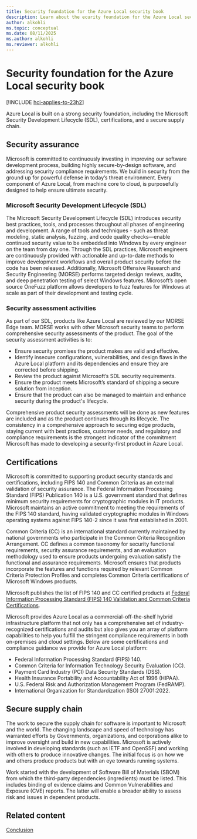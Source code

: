 ```yaml
---
title: Security foundation for the Azure Local security book
description: Learn about the ecurity foundation for the Azure Local security book.
author: alkohli
ms.topic: conceptual
ms.date: 08/11/2025
ms.author: alkohli
ms.reviewer: alkohli
---
```


# Security foundation for the Azure Local security book

[!INCLUDE [hci-applies-to-23h2](../includes/hci-applies-to-23h2.md)]

Azure Local is built on a strong security foundation, including the Microsoft Security Development Lifecycle (SDL), certifications, and a secure supply chain.

## Security assurance

Microsoft is committed to continuously investing in improving our software development process, building highly secure-by-design software, and addressing security compliance requirements. We build in security from the ground up for powerful defense in today’s threat environment. Every component of Azure Local, from machine core to cloud, is purposefully designed to help ensure ultimate security. 
 
### Microsoft Security Development Lifecycle (SDL)

The Microsoft Security Development Lifecycle (SDL) introduces security best practices, tools, and processes throughout all phases of engineering and development. A range of tools and techniques - such as threat modeling, static analysis, fuzzing, and code quality checks—enable continued security value to be embedded into Windows by every engineer on the team from day one. Through the SDL practices, Microsoft engineers are continuously provided with actionable and up-to-date methods to improve development workflows and overall product security before the code has been released. Additionally, Microsoft Offensive Research and Security Engineering (MORSE) performs targeted design reviews, audits, and deep penetration testing of select Windows features. Microsoft’s open source OneFuzz platform allows developers to fuzz features for Windows at scale as part of their development and testing cycle. 
 
### Security assessment activities

As part of our SDL, products like Azure Local are reviewed by our  MORSE Edge team. MORSE works with other Microsoft security teams to perform comprehensive security assessments of the product. The goal of the security assessment activities is to:

- Ensure security promises the product makes are valid and effective.
- Identify insecure configurations, vulnerabilities, and design flaws in the Azure Local platform and its dependencies and ensure they are corrected before shipping. 
- Review the product against Microsoft’s SDL security requirements. 
- Ensure the product meets Microsoft’s standard of shipping a secure solution from inception. 
- Ensure that the product can also be managed to maintain and enhance security during the product's lifecycle. 
 
Comprehensive product security assessments will be done as new features are included and as the product continues through its lifecycle. The consistency in a comprehensive approach to securing edge products, staying current with best practices, customer needs, and regulatory and compliance requirements is the strongest indicator of the commitment Microsoft has made to developing a security-first product in Azure Local. 

## Certifications

Microsoft is committed to supporting product security standards and certifications, including FIPS 140 and Common Criteria as an external validation of security assurance. The Federal Information Processing Standard (FIPS) Publication 140 is a U.S. government standard that defines minimum security requirements for cryptographic modules in IT products. Microsoft maintains an active commitment to meeting the requirements of the FIPS 140 standard, having validated cryptographic modules in Windows operating systems against FIPS 140-2 since it was first established in 2001.
 
Common Criteria (CC) is an international standard currently maintained by national governments who participate in the Common Criteria Recognition Arrangement. CC defines a common taxonomy for security functional requirements, security assurance requirements, and an evaluation methodology used to ensure products undergoing evaluation satisfy the functional and assurance requirements. Microsoft ensures that products incorporate the features and functions required by relevant Common Criteria Protection Profiles and completes Common Criteria certifications of Microsoft Windows products.
 
Microsoft publishes the list of FIPS 140 and CC certified products at [Federal Information Processing Standard (FIPS) 140 Validation and Common Criteria Certifications](/windows/security/security-foundations/certification/fips-140-validation).
 
Microsoft provides Azure Local as a commercial-off-the-shelf hybrid infrastructure platform that not only has a comprehensive set of industry-recognized certifications and audits but also gives you an array of platform capabilities to help you fulfill the stringent compliance requirements in both on-premises and cloud settings. Below are some certifications and compliance guidance we provide for Azure Local platform:

- Federal Information Processing Standard (FIPS) 140.
- Common Criteria for Information Technology Security Evaluation (CC).
- Payment Card Industry (PCI) Data Security Standards (DSS).
- Health Insurance Portability and Accountability Act of 1996 (HIPAA).
- U.S. Federal Risk and Authorization Management Program (FedRAMP).
- International Organization for Standardization (ISO) 27001:2022.

## Secure supply chain

The work to secure the supply chain for software is important to Microsoft and the world. The changing landscape and speed of technology has warranted efforts by Governments, organizations, and corporations alike to improve oversight and build in new capabilities. Microsoft is actively involved in developing standards (such as IETF and OpenSSF) and working with others to produce innovative changes. The initial focus is on how we and others produce products but with an eye towards running systems. 
 
Work started with the development of Software Bill of Materials (SBOM) from which the third-party dependencies (ingredients) must be listed. This includes binding of evidence claims and Common Vulnerabilities and Exposure (CVE) reports. The latter will enable a broader ability to assess risk and issues in dependent products. 

## Related content

[Conclusion](conclusion.md)